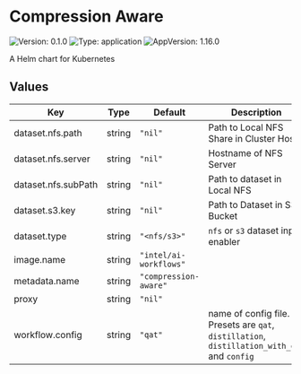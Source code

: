 # Compression Aware

![Version: 0.1.0](https://img.shields.io/badge/Version-0.1.0-informational?style=flat-square) ![Type: application](https://img.shields.io/badge/Type-application-informational?style=flat-square) ![AppVersion: 1.16.0](https://img.shields.io/badge/AppVersion-1.16.0-informational?style=flat-square)

A Helm chart for Kubernetes

## Values

| Key | Type | Default | Description |
|-----|------|---------|-------------|
| dataset.nfs.path | string | `"nil"` | Path to Local NFS Share in Cluster Host |
| dataset.nfs.server | string | `"nil"` | Hostname of NFS Server |
| dataset.nfs.subPath | string | `"nil"` | Path to dataset in Local NFS |
| dataset.s3.key | string | `"nil"` | Path to Dataset in S3 Bucket |
| dataset.type | string | `"<nfs/s3>"` | `nfs` or `s3` dataset input enabler |
| image.name | string | `"intel/ai-workflows"` |  |
| metadata.name | string | `"compression-aware"` |  |
| proxy | string | `"nil"` |  |
| workflow.config | string | `"qat"` | name of config file. Presets are `qat`, `distillation`, `distillation_with_qat` and `config` |
